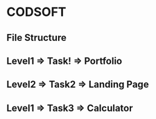 # CODSOFT
## File Structure
## Level1 => Task! => Portfolio
## Level2 => Task2 => Landing Page
## Level1 => Task3 => Calculator
